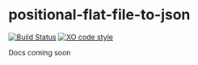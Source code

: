 # positional-flat-file-to-json

[![Build Status](https://travis-ci.org/dankraus/positional-flat-file-to-json.svg?branch=master)](https://travis-ci.org/dankraus/positional-flat-file-to-json)
[![XO code style](https://img.shields.io/badge/code_style-XO-5ed9c7.svg)](https://github.com/sindresorhus/xo)

Docs coming soon